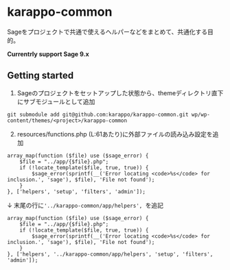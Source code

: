 # karappo-common

Sageをプロジェクトで共通で使えるヘルパーなどをまとめて、共通化する目的。

**Currentrly support Sage 9.x**

## Getting started

1. Sageのプロジェクトをセットアップした状態から、themeディレクトリ直下にサブモジュールとして追加
  ```
  git submodule add git@github.com:karappo/karappo-common.git wp/wp-content/themes/<project>/karappo-common
  ```
2. resources/functions.php (L:61あたり)に外部ファイルの読み込み設定を追加
  ```
  array_map(function ($file) use ($sage_error) {
      $file = "../app/{$file}.php";
      if (!locate_template($file, true, true)) {
          $sage_error(sprintf(__('Error locating <code>%s</code> for inclusion.', 'sage'), $file), 'File not found');
      }
  }, ['helpers', 'setup', 'filters', 'admin']);
  ```
  ↓ 末尾の行に`'../karappo-common/app/helpers', `を追記
  ```
  array_map(function ($file) use ($sage_error) {
      $file = "../app/{$file}.php";
      if (!locate_template($file, true, true)) {
          $sage_error(sprintf(__('Error locating <code>%s</code> for inclusion.', 'sage'), $file), 'File not found');
      }
  }, ['helpers', '../karappo-common/app/helpers', 'setup', 'filters', 'admin']);
  ```